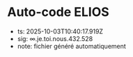 # Auto-code ELIOS
- ts: 2025-10-03T10:40:17.919Z
- sig: ∞.je.toi.nous.432.528
- note: fichier généré automatiquement